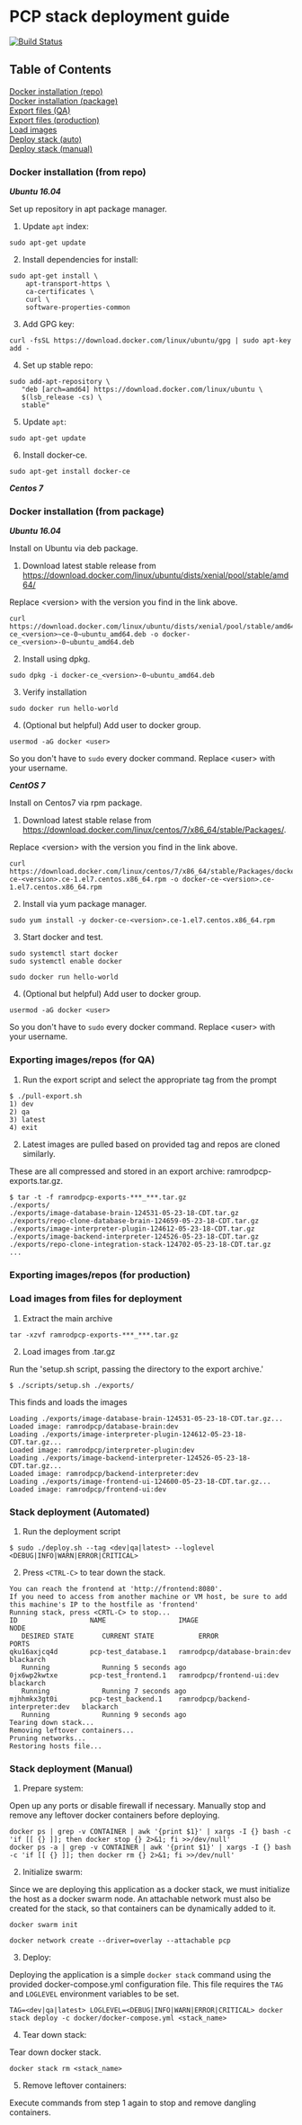 # PCP stack deployment guide

[![Build Status](https://travis-ci.org/ramrod-project/integration-stack.svg?branch=dev)](https://travis-ci.org/ramrod-project/integration-stack)

## Table of Contents

[Docker installation (repo)](#dockerrepo)  
[Docker installation (package)](#dockerpackage)  
[Export files (QA)](#exportqa)  
[Export files (production)](#exportprod)  
[Load images](#load)  
[Deploy stack (auto)](#stackauto)  
[Deploy stack (manual)](#stackmanual)  

### Docker installation (from repo)<a name="dockerrepo"></a>

**_Ubuntu 16.04_**

Set up repository in apt package manager.

1. Update `apt` index:

```
sudo apt-get update
```

2. Install dependencies for install:

```
sudo apt-get install \
    apt-transport-https \
    ca-certificates \
    curl \
    software-properties-common
```

3. Add GPG key:

```
curl -fsSL https://download.docker.com/linux/ubuntu/gpg | sudo apt-key add -
```

4. Set up stable repo:

```
sudo add-apt-repository \
   "deb [arch=amd64] https://download.docker.com/linux/ubuntu \
   $(lsb_release -cs) \
   stable"
```

5. Update `apt`:

```
sudo apt-get update
```

6. Install docker-ce.

```
sudo apt-get install docker-ce
```

**_Centos 7_**



### Docker installation (from package)<a name="dockerpackage"></a>

**_Ubuntu 16.04_**

Install on Ubuntu via deb package.

1. Download latest stable release from https://download.docker.com/linux/ubuntu/dists/xenial/pool/stable/amd64/

Replace \<version\> with the version you find in the link above.

```
curl https://download.docker.com/linux/ubuntu/dists/xenial/pool/stable/amd64/docker-ce_<version>~ce-0~ubuntu_amd64.deb -o docker-ce_<version>-0~ubuntu_amd64.deb
```

2. Install using dpkg.

```
sudo dpkg -i docker-ce_<version>-0~ubuntu_amd64.deb
```

3. Verify installation

```
sudo docker run hello-world
```

4. (Optional but helpful) Add user to docker group.

```
usermod -aG docker <user>
```

So you don't have to `sudo` every docker command. Replace \<user\> with your username.

**_CentOS 7_**

Install on Centos7 via rpm package.

1. Download latest stable relase from https://download.docker.com/linux/centos/7/x86_64/stable/Packages/.

Replace \<version\> with the version you find in the link above.

```
curl https://download.docker.com/linux/centos/7/x86_64/stable/Packages/docker-ce-<version>.ce-1.el7.centos.x86_64.rpm -o docker-ce-<version>.ce-1.el7.centos.x86_64.rpm
```

2. Install via yum package manager.

```
sudo yum install -y docker-ce-<version>.ce-1.el7.centos.x86_64.rpm
```

3. Start docker and test.

```
sudo systemctl start docker
sudo systemctl enable docker

sudo docker run hello-world
```

4. (Optional but helpful) Add user to docker group.

```
usermod -aG docker <user>
```

So you don't have to `sudo` every docker command. Replace \<user\> with your username.

### Exporting images/repos (for QA)<a name="exportqa"></a>

1. Run the export script and select the appropriate tag from the prompt

```
$ ./pull-export.sh
1) dev
2) qa
3) latest
4) exit
```

2. Latest images are pulled based on provided tag and repos are cloned similarly. 

These are all compressed and stored in an export archive: ramrodpcp-exports.tar.gz.

```
$ tar -t -f ramrodpcp-exports-***_***.tar.gz
./exports/
./exports/image-database-brain-124531-05-23-18-CDT.tar.gz
./exports/repo-clone-database-brain-124659-05-23-18-CDT.tar.gz
./exports/image-interpreter-plugin-124612-05-23-18-CDT.tar.gz
./exports/image-backend-interpreter-124526-05-23-18-CDT.tar.gz
./exports/repo-clone-integration-stack-124702-05-23-18-CDT.tar.gz
...
```

### Exporting images/repos (for production)<a name="exportprod"></a>



### Load images from files for deployment<a name="load"></a>

1. Extract the main archive

```
tar -xzvf ramrodpcp-exports-***_***.tar.gz
```

2. Load images from .tar.gz

Run the 'setup.sh script, passing the directory to the export archive.'

```
$ ./scripts/setup.sh ./exports/
```

This finds and loads the images 

```
Loading ./exports/image-database-brain-124531-05-23-18-CDT.tar.gz...
Loaded image: ramrodpcp/database-brain:dev
Loading ./exports/image-interpreter-plugin-124612-05-23-18-CDT.tar.gz...
Loaded image: ramrodpcp/interpreter-plugin:dev
Loading ./exports/image-backend-interpreter-124526-05-23-18-CDT.tar.gz...
Loaded image: ramrodpcp/backend-interpreter:dev
Loading ./exports/image-frontend-ui-124600-05-23-18-CDT.tar.gz...
Loaded image: ramrodpcp/frontend-ui:dev
```

### Stack deployment (Automated)<a name="stackauto"></a>

1. Run the deployment script

```
$ sudo ./deploy.sh --tag <dev|qa|latest> --loglevel <DEBUG|INFO|WARN|ERROR|CRITICAL>
```

2. Press `<CTRL-C>` to tear down the stack.

```
You can reach the frontend at 'http://frontend:8080'.
If you need to access from another machine or VM host, be sure to add this machine's IP to the hostfile as 'frontend'
Running stack, press <CRTL-C> to stop...
ID                  NAME                  IMAGE                               NODE
   DESIRED STATE       CURRENT STATE           ERROR               PORTS
qku16axjcq4d        pcp-test_database.1   ramrodpcp/database-brain:dev        blackarch
   Running             Running 5 seconds ago
0jx6wp2kwtxe        pcp-test_frontend.1   ramrodpcp/frontend-ui:dev           blackarch
   Running             Running 7 seconds ago
mjhhmkx3gt0i        pcp-test_backend.1    ramrodpcp/backend-interpreter:dev   blackarch
   Running             Running 9 seconds ago
Tearing down stack...
Removing leftover containers...
Pruning networks...
Restoring hosts file...
```

### Stack deployment (Manual)<a name="stackmanual"></a>

1. Prepare system:

Open up any ports or disable firewall if necessary. Manually stop and remove any leftover docker containers before deploying.

```
docker ps | grep -v CONTAINER | awk '{print $1}' | xargs -I {} bash -c 'if [[ {} ]]; then docker stop {} 2>&1; fi >>/dev/null'
docker ps -a | grep -v CONTAINER | awk '{print $1}' | xargs -I {} bash -c 'if [[ {} ]]; then docker rm {} 2>&1; fi >>/dev/null'
```

2. Initialize swarm:

Since we are deploying this application as a docker stack, we must initialize the host as a docker swarm node. An attachable network must also be created for the stack, so that containers can be dynamically added to it.

```
docker swarm init

docker network create --driver=overlay --attachable pcp
```

3. Deploy:

Deploying the application is a simple `docker stack` command using the provided docker-compose.yml configuration file. This file requires the `TAG` and `LOGLEVEL` environment variables to be set. 

```
TAG=<dev|qa|latest> LOGLEVEL=<DEBUG|INFO|WARN|ERROR|CRITICAL> docker stack deploy -c docker/docker-compose.yml <stack_name>
```

4. Tear down stack:

Tear down docker stack.

```
docker stack rm <stack_name>
```

5. Remove leftover containers:

Execute commands from step 1 again to stop and remove dangling containers.